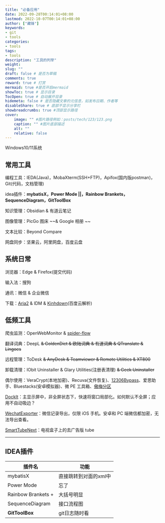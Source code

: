 ```yaml
---
title: "必备应用"
date: 2022-09-28T00:14:01+08:00
lastmod: 2022-10-07T00:14:01+08:00
author: ["藏锋"]
keywords: 
- git
- tools
categories: 
- tools
tags: 
- tools
description: "工具的列举"
weight:
slug: ""
draft: false # 是否为草稿
comments: true
reward: true # 打赏
mermaid: true #是否开启mermaid
showToc: true # 显示目录
TocOpen: true # 自动展开目录
hidemeta: false # 是否隐藏文章的元信息，如发布日期、作者等
disableShare: true # 底部不显示分享栏
showbreadcrumbs: true #顶部显示路径
cover:
    image: "" #图片路径例如：posts/tech/123/123.png
    caption: "" #图片底部描述
    alt: ""
    relative: false
---
```


  
Windows10/11系统  
  
  
## 常用工具  
编程工具：IEDA(Java)，MobaXterm(SSH+FTP)，Apifox(国内版postman)，Git(代码，文档管理)  
  
idea插件：**mybatisX，Power Mode ||，Rainbow Brankets，SequenceDiagram，GitToolBox**  
  
知识管理：Obsidian & 有道云笔记    

图像管理：PicGo 图床 ~~& Google 相册 ~~  
  
文本比较：Beyond Compare   
  
网盘同步：坚果云，阿里网盘，百度云盘
  
## 系统日常  
  
浏览器：Edge & Firefox(提交代码)  
  
输入法：搜狗  
  
通讯：微信 & 企业微信   

下载：[Aria2](https://one.top/_posts/2018-05-15-aria2_a_new_download_tool.html) & IDM & [Kinhdown](https://baidu.kinh.cc/)(百度云解析)  
  
## 低频工具  
  
爬虫监测：OpenWebMonitor & [spider-flow](https://github.com/ssssssss-team/spider-flow)  
  
翻译词典：DeepL ~~& GoldenDict & 欧陆词典 & 有道词典 & QTranslate & Lingoes~~  
  
远程管理：ToDesk ~~& AnyDesk & Teamviewer & Remote Utilities & XT800~~  
  
卸载清理：IObit Uninstaller & Glary Utilities(注册表清理) ~~& Geek Uninstaller~~  
  
偶尔使用：VeraCrypt(本地加密)、Recuva(文件恢复)、[12306Bypass](http://www.12306bypass.com/)、爱思助手、Bluestacks(安卓模拟器)、微 PE 工具箱、[傲梅分区](https://www.disktool.cn/)  
  
  
[DockIt](http://dogbean.ysepan.com/)：主显示屏中，非全屏状态下，快速将窗口局部化。如何默认不全屏；应用不自动吸边？  
  
[WechatExporter](https://github.com/BlueMatthew/WechatExporter)：微信记录导出，仅限 iOS 手机。安卓和 PC 端微信都加密，无法导出查看。  
  
[SmartTubeNext](https://github.com/yuliskov/SmartTubeNext)：电视盒子上的去广告版 tube  
  
---

## IDEA插件
插件名|功能
--|--
mybatisX |直接跳转到对面的xml中
Power Mode |忘了
Rainbow Brankets +|大括号明显
SequenceDiagram|接口流程图
**GitToolBox**|git日志随时看
